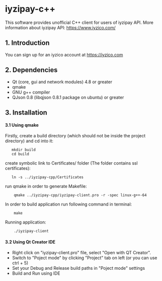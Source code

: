 # iyzipay-c++
This software provides unofficial C++ client for users of iyzipay API.
More information about iyzipay API: https://www.iyzico.com/
## 1. Introduction

You can sign up for an iyzico account at https://iyzico.com

## 2. Dependencies

 - Qt (core, gui and network modules) 4.8 or greater
 - qmake
 - GNU g++ compiler
 - QJson 0.8 (libqjson 0.8.1 package on ubuntu) or greater

## 3. Installation
#### 3.1 Using qmake
Firstly, create a build directory (which should not be inside the project directory) and cd into it:
```
   mkdir build
   cd build
```
create symbolic link to Certificates/ folder (The folder contains ssl certificates):
```
   ln -s ../iyzipay-cpp/Certificates
```
run qmake in order to generate Makefile:
```
    qmake ../iyzipay-cpp/iyzipay-client.pro -r -spec linux-g++-64
```
In order to build application run following command in terminal:

```
    make
```
Running application:
```
    ./iyzipay-client 
```
#### 3.2 Using Qt Creator IDE
* Right click on "iyzipay-client.pro" file, select "Open with QT Creator".
* Switch to "Poject mode" by clicking "Project" tab on left (or you can use ctrl + 5)
* Set your Debug and Release build paths in "Poject mode" settings
* Build and Run using IDE



